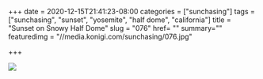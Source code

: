 +++
date = 2020-12-15T21:41:23-08:00
categories = ["sunchasing"]
tags = ["sunchasing", "sunset", "yosemite", "half dome", "california"]
title = "Sunset on Snowy Half Dome"
slug = "076"
href= ""
summary=""
featuredimg = "//media.konigi.com/sunchasing/076.jpg"

+++

<img src="//media.konigi.com/sunchasing/076.jpg" />
